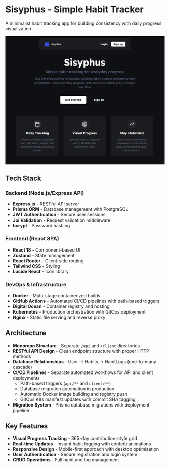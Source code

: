 # Sisyphus - Simple Habit Tracker

A minimalist habit tracking app for building consistency with daily progress visualization.

![sisyphus in action](images/sisyphus-screenshot.png)

## Tech Stack

### Backend (Node.js/Express API)
- **Express.js** - RESTful API server
- **Prisma ORM** - Database management with PostgreSQL
- **JWT Authentication** - Secure user sessions
- **Joi Validation** - Request validation middleware
- **bcrypt** - Password hashing

### Frontend (React SPA)
- **React 18** - Component-based UI
- **Zustand** - State management
- **React Router** - Client-side routing
- **Tailwind CSS** - Styling
- **Lucide React** - Icon library

### DevOps & Infrastructure
- **Docker** - Multi-stage containerized builds
- **GitHub Actions** - Automated CI/CD pipelines with path-based triggers
- **Digital Ocean** - Container registry and hosting
- **Kubernetes** - Production orchestration with GitOps deployment
- **Nginx** - Static file serving and reverse proxy

## Architecture

- **Monorepo Structure** - Separate `/api` and `/client` directories
- **RESTful API Design** - Clean endpoint structure with proper HTTP methods
- **Database Relationships** - User → Habits → HabitLogs (one-to-many cascade)
- **CI/CD Pipelines** - Separate automated workflows for API and client deployments
  - Path-based triggers (`api/**` and `client/**`)
  - Database migration automation in production
  - Automatic Docker image building and registry push
  - GitOps K8s manifest updates with commit SHA tagging
- **Migration System** - Prisma database migrations with deployment pipeline

## Key Features

- **Visual Progress Tracking** - 365-day contribution-style grid
- **Real-time Updates** - Instant habit logging with confetti animations
- **Responsive Design** - Mobile-first approach with desktop optimization
- **User Authentication** - Secure registration and login system
- **CRUD Operations** - Full habit and log management
